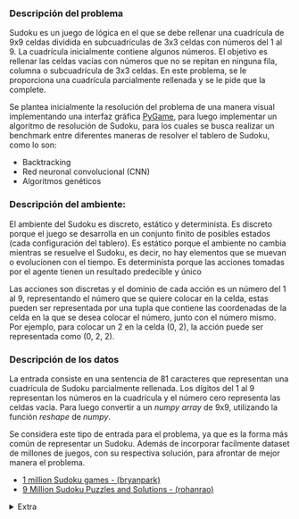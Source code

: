 ### Descripción del problema
Sudoku es un juego de lógica en el que se debe rellenar una cuadrícula de 9x9 celdas dividida en subcuadrículas de 3x3 celdas con números del 1 al 9. La cuadrícula inicialmente contiene algunos números. El objetivo es rellenar las celdas vacías con números que no se repitan en ninguna fila, columna o subcuadrícula de 3x3 celdas. En este problema, se le proporciona una cuadrícula parcialmente rellenada y se le pide que la complete.

Se plantea inicialmente la resolución del problema de una manera visual implementando una interfaz gráfica [PyGame](https://www.pygame.org/docs/), para luego implementar un algoritmo de resolución de Sudoku, para los cuales se busca realizar un benchmark entre diferentes maneras de resolver el tablero de Sudoku, como lo son:
- Backtracking
- Red neuronal convolucional (CNN)
- Algoritmos genéticos

### Descripción del ambiente:
El ambiente del Sudoku es discreto, estático y determinista. Es discreto porque el juego se desarrolla en un conjunto finito de posibles estados (cada configuración del tablero). Es estático porque el ambiente no cambia mientras se resuelve el Sudoku, es decir, no hay elementos que se muevan o evolucionen con el tiempo. Es determinista porque las acciones tomadas por el agente tienen un resultado predecible y único

Las acciones son discretas y el dominio de cada acción es un número del 1 al 9, representando el número que se quiere colocar en la celda, estas pueden ser representada por una tupla que contiene las coordenadas de la celda en la que se desea colocar el número, junto con el número mismo. Por ejemplo, para colocar un 2 en la celda (0, 2), la acción puede ser representada como (0, 2, 2).
### Descripción de los datos
La entrada consiste en una sentencia de 81 caracteres que representan una cuadrícula de Sudoku parcialmente rellenada. Los dígitos del 1 al 9 representan los números en la cuadrícula y el número cero representa las celdas vacia. Para luego convertir a un *numpy array* de 9x9, utilizando la función *reshape* de *numpy*.

Se considera este tipo de entrada para el problema, ya que es la forma más común de representar un Sudoku. Además de incorporar facilmente
dataset de millones de juegos, con su respectiva solución, para afrontar de mejor manera el problema.
- [1 million Sudoku games - (bryanpark)](https://www.kaggle.com/datasets/bryanpark/sudoku)
- [9 Million Sudoku Puzzles and Solutions - (rohanrao)](https://www.kaggle.com/datasets/rohanrao/sudoku)

<details><summary>Extra </summary>
Se podría pensar también en utilizar procesamiento de imagenes para obtener la cuadrícula de Sudoku, y luego resolverlo
</details>